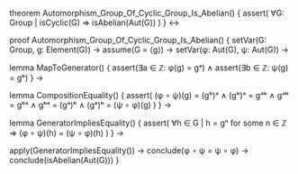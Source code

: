 theorem Automorphism_Group_Of_Cyclic_Group_Is_Abelian() {
  assert(
    ∀G: Group | isCyclic(G) ⇒ isAbelian(Aut(G))
  )
} ↔

proof Automorphism_Group_Of_Cyclic_Group_Is_Abelian() {
  setVar(G: Group, g: Element(G)) →
  assume(G = ⟨g⟩) →
  setVar(φ: Aut(G), ψ: Aut(G)) →
  
  lemma MapToGenerator() {
    assert(∃a ∈ ℤ: φ(g) = gᵃ) ∧
    assert(∃b ∈ ℤ: ψ(g) = gᵇ)
  } →

  lemma CompositionEquality() {
    assert(
      (φ ∘ ψ)(g) = (gᵇ)ᵃ ∧
      (gᵇ)ᵃ = gᵃᵇ ∧
      gᵃᵇ = gᵇᵃ ∧
      gᵇᵃ = (gᵃ)ᵇ ∧
      (gᵃ)ᵇ = (ψ ∘ φ)(g)
    )
  } →

  lemma GeneratorImpliesEquality() {
    assert(
      ∀h ∈ G | h = gⁿ for some n ∈ ℤ ⇒
      (φ ∘ ψ)(h) = (ψ ∘ φ)(h)
    )
  } →

  apply(GeneratorImpliesEquality()) →
  conclude(φ ∘ ψ = ψ ∘ φ) →
  conclude(isAbelian(Aut(G)))
}